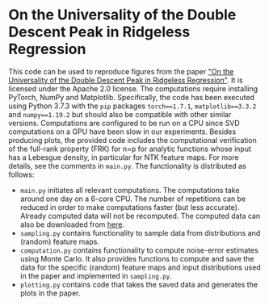 # On the Universality of the Double Descent Peak in Ridgeless Regression
This code can be used to reproduce figures from the paper ["On the Universality of the Double Descent Peak in Ridgeless Regression"](http://arxiv.org/abs/2010.01851). It is licensed under the Apache 2.0 license. The computations require installing PyTorch, NumPy and Matplotlib. Specifically, the code has been executed using Python 3.7.3 with the `pip` packages `torch==1.7.1`, `matplotlib==3.3.2` and `numpy==1.19.2` but should also be compatible with other similar versions. Computations are configured to be run on a CPU since SVD computations on a GPU have been slow in our experiments.
Besides producing plots, the provided code includes the computational verification of the full-rank property (FRK) for n=p for analytic functions whose input has a Lebesgue density, in particular for NTK feature maps. For more details, see the comments in `main.py`.
The functionality is distributed as follows:
- `main.py` initiates all relevant computations. The computations take around one day on a 6-core CPU. The number of repetitions can be reduced in order to make computations faster (but less accurate). Already computed data will not be recomputed. The computed data can also be downloaded from [here](https://doi.org/10.18419/darus-1771).
- `sampling.py` contains functionality to sample data from distributions and (random) feature maps.
- `computation.py` contains functionality to compute noise-error estimates using Monte Carlo. It also provides functions to compute and save the data for the specific (random) feature maps and input distributions used in the paper and implemented in `sampling.py`.
- `plotting.py` contains code that takes the saved data and generates the plots in the paper.
